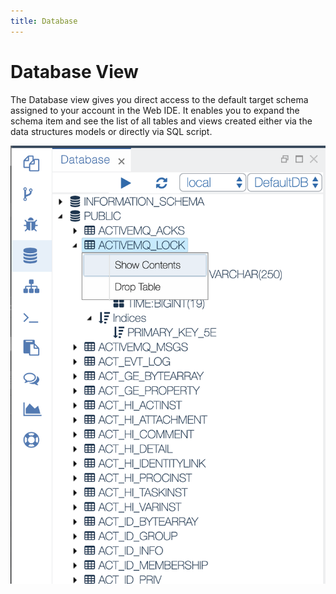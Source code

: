 ```yaml
---
title: Database
---
```


Database View
===

The Database view gives you direct access to the default target schema assigned to your account in the Web IDE.
It enables you to expand the schema item and see the list of all tables and views created either via the data structures models or directly via SQL script.

![Database view](../../../images/ide_view_database.png)



